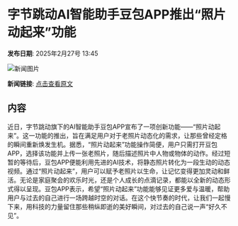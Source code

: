 # 字节跳动AI智能助手豆包APP推出“照片动起来”功能

**发布日期**: 2025年2月27号 13:45

![新闻图片](https://upload.chinaz.com/2025/0227/6387626071665887108046474.png)

**新闻链接**: [点击查看原文](https://www.aibase.com/zh/news/15784)

## 内容

近日，字节跳动旗下的AI智能助手豆包APP宣布了一项创新功能——“照片动起来”。这一功能的推出，旨在满足用户对于老照片动态化的需求，让那些曾经定格的瞬间重新焕发生机。据悉，“照片动起来”功能操作简便，用户只需打开豆包APP，选择该功能并上传一张老照片，随后描述照片中人物或物体的动作。经过短暂的等待后，豆包APP便能利用先进的AI技术，将静态照片转化为一段生动的动态视频。通过“照片动起来”，用户可以赋予老照片以生命，让记忆变得更加灵动和鲜活。无论是家庭聚会的欢乐时光，还是个人成长的点滴记录，都能以全新的动态形式得以呈现。豆包APP表示，希望“照片动起来”功能能够见证更多爱与温暖，帮助用户与过去的自己进行一场跨越时空的对话。在这个快节奏的时代，让我们一起慢下来，用科技的力量留住那些稍纵即逝的美好瞬间，对过去的自己说一声“好久不见”。
